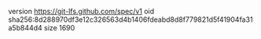 version https://git-lfs.github.com/spec/v1
oid sha256:8d288970df3e12c326563d4b1406fdeabd8d8f779821d5f41904fa31a5b844d4
size 1690
